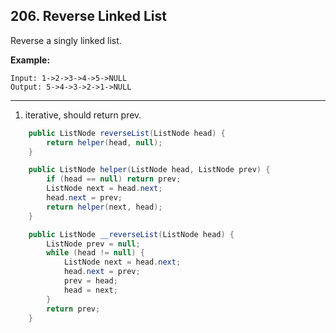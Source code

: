## 206. Reverse Linked List

Reverse a singly linked list.

**Example:**

```
Input: 1->2->3->4->5->NULL
Output: 5->4->3->2->1->NULL
```

---

1. iterative, should return prev.

```java
    public ListNode reverseList(ListNode head) {
        return helper(head, null);
    }

    public ListNode helper(ListNode head, ListNode prev) {
        if (head == null) return prev;
        ListNode next = head.next;
        head.next = prev;
        return helper(next, head);
    }

    public ListNode __reverseList(ListNode head) {
        ListNode prev = null;
        while (head != null) {
            ListNode next = head.next;
            head.next = prev;
            prev = head;
            head = next;
        }
        return prev;
    }
```

